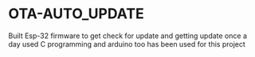 # OTA-AUTO_UPDATE

Built Esp-32 firmware to get check for update and getting update once a day
used C programming and arduino too has been used for this project
